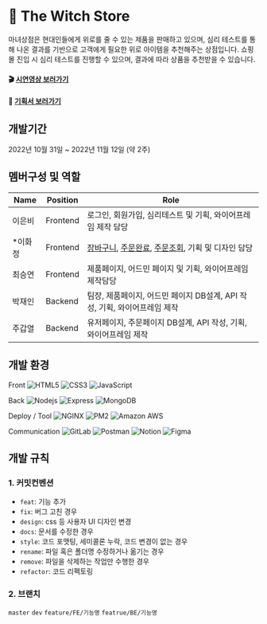 # 🔮 The Witch Store
마녀상점은 현대인들에게 위로를 줄 수 있는 제품을 판매하고 있으며, 심리 테스트를 통해 나온 결과를 기반으로 고객에게 필요한 위로 아이템을 추천해주는 상점입니다. 
쇼핑몰 진입 시 심리 테스트를 진행할 수 있으며, 결과에 따라 상품을 추천받을 수 있습니다. 

#### 🎬 [시연영상 보러가기](https://drive.google.com/file/d/1agzJqPiPfgKC5UUJdbI9honO3-KkDwJK/view?usp=sharing)   
#### 📑 [기획서 보러가기](https://drive.google.com/file/d/1T4PFO0OiJCD67qTqntjHGJyPgjcfABJO/view?usp=sharing)

## 개발기간
2022년 10월 31일 ~ 2022년 11월 12일 (약 2주)

## 멤버구성 및 역할

| Name | Position | Role | 
| ------ | ------ | ----- |
| 이은비 | Frontend | 로그인, 회원가입, 심리테스트 및 기획, 와이어프레임 제작 담당  |
| *이화정 | Frontend | [장바구니](https://github.com/kailey224/The-Witch-Store/tree/main/src/views/cart), [주문완료](https://github.com/kailey224/The-Witch-Store/tree/main/src/views/finish-shopping), [주문조회](https://github.com/kailey224/The-Witch-Store/tree/main/src/views/order-detail), 기획 및 디자인 담당 |
| 최승연 | Frontend | 제품페이지, 어드민 페이지 및 기획, 와이어프레임 제작담당 |
| 박재인 | Backend | 팀장, 제품페이지, 어드민 페이지 DB설계, API 작성, 기획, 와이어프레임 제작 |
| 주갑열 | Backend | 유저페이지, 주문페이지 DB설계, API 작성, 기획, 와이어프레임 제작|

## 개발 환경
Front
<img alt="HTML5" src="https://img.shields.io/badge/-HTML5-E34F26?style=flat-square&logo=HTML5&logoColor=white" />
<img alt="CSS3" src="https://img.shields.io/badge/-CSS3-1572B6?style=flat-square&logo=CSS3&logoColor=white" />
<img alt="JavaScript" src="https://img.shields.io/badge/-JavaScript-F7DF1E?style=flat-square&logo=JavaScript&logoColor=white" />

Back
<img alt="Nodejs" src="https://img.shields.io/badge/-Node.js-339933?style=flat-square&logo=Node.js&logoColor=white" />
<img alt="Express" src="https://img.shields.io/badge/-Express-000000?style=flat-square&logo=Express&logoColor=white" />
<img alt="MongoDB" src="https://img.shields.io/badge/-MongoDB-47A248?style=flat-square&logo=MongoDB&logoColor=white" />

Deploy / Tool
<img alt="NGINX" src="https://img.shields.io/badge/-NGINX-009639?style=flat-square&logo=NGINX&logoColor=white" />
<img alt="PM2" src="https://img.shields.io/badge/-PM2-2B037A?style=flat-square&logo=PM2&logoColor=white" />
<img alt="Amazon AWS" src="https://img.shields.io/badge/-Amazon AWS-232F3E?style=flat-square&logo=Amazon AWS&logoColor=white" />

Communication
<img alt="GitLab" src="https://img.shields.io/badge/-GitLab-FC6D26?style=flat-square&logo=GitLab&logoColor=white" />
<img alt="Postman" src="https://img.shields.io/badge/-Postman-FF6C37?style=flat-square&logo=Postman&logoColor=white" />
<img alt="Notion" src="https://img.shields.io/badge/-Notion-000000?style=flat-square&logo=Notion&logoColor=white" />
<img alt="Figma" src="https://img.shields.io/badge/-Figma-F24E1E?style=flat-square&logo=Figma&logoColor=white" />

## 개발 규칙
### 1. 커밋컨벤션
- `feat`: 기능 추가
- `fix`: 버그 고친 경우
- `design`: css 등 사용자 UI 디자인 변경
- `docs`: 문서를 수정한 경우
- `style`: 코드 포맷팅, 세미콜론 누락, 코드 변경이 없는 경우
- `rename`: 파일 혹은 폴더명 수정하거나 옮기는 경우
- `remove`: 파일을 삭제하는 작업만 수행한 경우
- `refactor`: 코드 리펙토링
### 2. 브랜치
`master`
`dev`
`feature/FE/기능명`
`featrue/BE/기능명`
